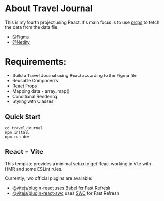 # About Travel Journal

This is my fourth project using React. It's main focus is to use [props](https://legacy.reactjs.org/docs/components-and-props.html) to fetch the data from the data file. 

- [@Figma](https://www.figma.com/file/hoFAwU0pnwP3hCq3SSzE3N/Travel-Journal-(Copy)?type=design&mode=design&t=xjbVFIUfSKkit89F-1)
- [@Netlify](https://adrienne-travel-journal.netlify.app/)

# Requirements:

- Build a Travel Journal using React according to the Figma file
- Reusable Components
- React Props
- Mapping data - array .map()
- Conditional Rendering
- Styling with Classes

## Quick Start

```
cd travel-journal
npm install
npm run dev
```

## React + Vite

This template provides a minimal setup to get React working in Vite with HMR and some ESLint rules.

Currently, two official plugins are available:

- [@vitejs/plugin-react](https://github.com/vitejs/vite-plugin-react/blob/main/packages/plugin-react/README.md) uses [Babel](https://babeljs.io/) for Fast Refresh
- [@vitejs/plugin-react-swc](https://github.com/vitejs/vite-plugin-react-swc) uses [SWC](https://swc.rs/) for Fast Refresh
